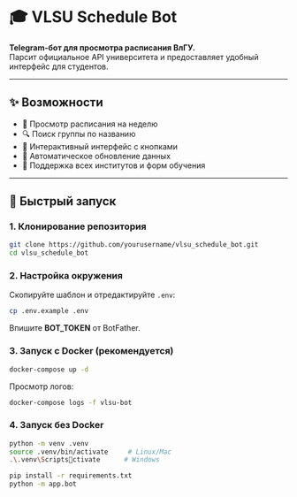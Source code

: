 # 🎓 VLSU Schedule Bot

**Telegram-бот для просмотра расписания ВлГУ.**  
Парсит официальное API университета и предоставляет удобный интерфейс для студентов.

---

## ✨ Возможности

- 📅 Просмотр расписания на неделю  
- 🔍 Поиск группы по названию  
- 📱 Интерактивный интерфейс с кнопками  
- 🔄 Автоматическое обновление данных  
- 🏫 Поддержка всех институтов и форм обучения  

---

## 🚀 Быстрый запуск

### 1. Клонирование репозитория
```bash
git clone https://github.com/yourusername/vlsu_schedule_bot.git
cd vlsu_schedule_bot
```

### 2. Настройка окружения
Скопируйте шаблон и отредактируйте `.env`:
```bash
cp .env.example .env
```
Впишите **BOT_TOKEN** от BotFather.

### 3. Запуск с Docker (рекомендуется)
```bash
docker-compose up -d
```

Просмотр логов:
```bash
docker-compose logs -f vlsu-bot
```

### 4. Запуск без Docker
```bash
python -m venv .venv
source .venv/bin/activate     # Linux/Mac
.\.venv\Scriptsctivate      # Windows

pip install -r requirements.txt
python -m app.bot
```


